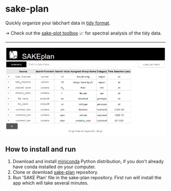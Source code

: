 # sake-plan

Quickly organize your labchart data in [tidy format](https://r4ds.had.co.nz/tidy-data.html). 

-> Check out the [sake-plot toolbox](https://github.com/SAKEverse/sake-plot) :chart_with_upwards_trend: for spectral analysis of the tidy data.

---

![Banner](example_data/interface.PNG)

## How to install and run

1) Download and install [miniconda](https://docs.conda.io/en/latest/miniconda.html) Python distribution, if you don't already have conda installed on your computer.
2) Clone or download [sake-plan](https://github.com/SAKEverse/sake-plan) repository.
3) Run 'SAKE Plan' file in the sake-plan repository. First run will install the app which will take several minutes.
